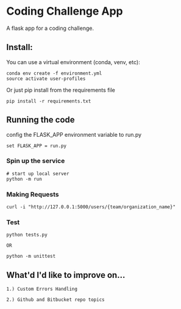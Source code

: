 # Coding Challenge App

A flask app for a coding challenge.

## Install:

You can use a virtual environment (conda, venv, etc):
```
conda env create -f environment.yml
source activate user-profiles
```

Or just pip install from the requirements file
``` 
pip install -r requirements.txt
```

## Running the code

config the FLASK_APP environment variable to run.py
```.env
set FLASK_APP = run.py
```



### Spin up the service

```
# start up local server
python -m run 
```

### Making Requests

```
curl -i "http://127.0.0.1:5000/users/{team/organization_name}"
```
### Test
```
python tests.py

OR

python -m unittest
```


## What'd I'd like to improve on...
    1.) Custom Errors Handling
    
    2.) Github and Bitbucket repo topics

